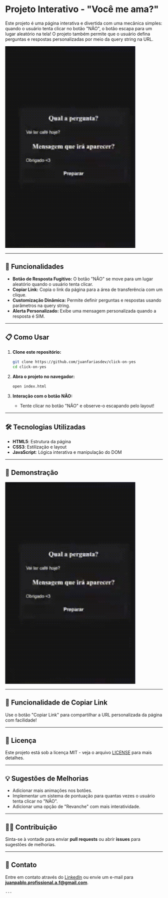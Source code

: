 # Projeto Interativo - "Você me ama?"

Este projeto é uma página interativa e divertida com uma mecânica simples: quando o usuário tenta clicar no botão "NÃO", o botão escapa para um lugar aleatório na tela! O projeto também permite que o usuário defina perguntas e respostas personalizadas por meio da query string na URL.

![Função Interativa](./demo.gif)

---

## 🎯 Funcionalidades

- **Botão de Resposta Fugitivo:** O botão "NÃO" se move para um lugar aleatório quando o usuário tenta clicar.
- **Copiar Link:** Copia o link da página para a área de transferência com um clique.
- **Customização Dinâmica:** Permite definir perguntas e respostas usando parâmetros na query string.
- **Alerta Personalizado:** Exibe uma mensagem personalizada quando a resposta é SIM.

---

## 📋 Como Usar

1. **Clone este repositório:**

   ```bash
   git clone https://github.com/juanfariasdev/click-on-yes
   cd click-on-yes
   ```

2. **Abra o projeto no navegador:**

   ```bash
   open index.html
   ```

3. **Interação com o botão NÃO:** 
   - Tente clicar no botão "NÃO" e observe-o escapando pelo layout!

---

## 🛠️ Tecnologias Utilizadas

- **HTML5**: Estrutura da página
- **CSS3**: Estilização e layout
- **JavaScript**: Lógica interativa e manipulação do DOM

---

## 🎥 Demonstração

![Demonstração do Projeto](./demo.gif)

---

## 🚀 Funcionalidade de Copiar Link

Use o botão "Copiar Link" para compartilhar a URL personalizada da página com facilidade!

---

## 📄 Licença

Este projeto está sob a licença MIT - veja o arquivo [LICENSE](LICENSE) para mais detalhes.

---

## 💡 Sugestões de Melhorias

- Adicionar mais animações nos botões.
- Implementar um sistema de pontuação para quantas vezes o usuário tenta clicar no "NÃO".
- Adicionar uma opção de "Revanche" com mais interatividade.

---

## 👨‍💻 Contribuição

Sinta-se à vontade para enviar **pull requests** ou abrir **issues** para sugestões de melhorias.

---

## 📧 Contato

Entre em contato através do [LinkedIn](https://www.linkedin.com/in/juanfariasdev) ou envie um e-mail para **juanpablo.profissional.a.f@gmail.com**.

```
---